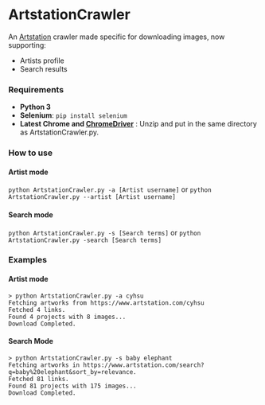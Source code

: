 # ArtstationCrawler
An [Artstation](https://www.artstation.com/)  crawler made specific for downloading images, now supporting:
* Artists profile
* Search results
### Requirements
* **Python 3**
* **Selenium**: `pip install selenium`
* **Latest Chrome and [ChromeDriver](https://chromedriver.chromium.org/downloads)** : Unzip and put in the same directory as ArtstationCrawler.py.
### How to use
#### Artist mode
`python ArtstationCrawler.py -a [Artist username]` or `python ArtstationCrawler.py --artist [Artist username]`
#### Search mode
`python ArtstationCrawler.py -s [Search terms]` or `python ArtstationCrawler.py -search [Search terms]`
### Examples
#### Artist mode
```
> python ArtstationCrawler.py -a cyhsu
Fetching artworks from https://www.artstation.com/cyhsu
Fetched 4 links.
Found 4 projects with 8 images...
Download Completed.
```
#### Search Mode
```
> python ArtstationCrawler.py -s baby elephant
Fetching artworks in https://www.artstation.com/search?q=baby%20elephant&sort_by=relevance.
Fetched 81 links.
Found 81 projects with 175 images...
Download Completed.
```
